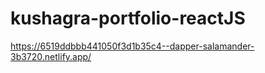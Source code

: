 # kushagra-portfolio-reactJS
https://6519ddbbb441050f3d1b35c4--dapper-salamander-3b3720.netlify.app/
